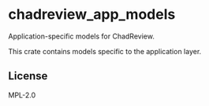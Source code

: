 # chadreview_app_models

Application-specific models for ChadReview.

This crate contains models specific to the application layer.

## License

MPL-2.0
